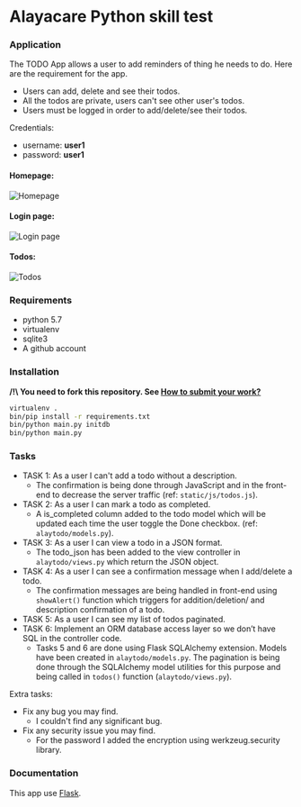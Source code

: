 Alayacare Python skill test
===========================


### Application
The TODO App allows a user to add reminders of thing he needs to do. Here are the requirement for the app.
* Users can add, delete and see their todos.
* All the todos are private, users can't see other user's todos.
* Users must be logged in order to add/delete/see their todos.

Credentials:
* username: **user1**
* password: **user1**

#### Homepage:
![Homepage](/web/img/homepage.png?raw=true "Homepage")

#### Login page:
![Login page](/web/img/login-page.png?raw=true "Login page")

#### Todos:
![Todos](/web/img/todos.png?raw=true "Todos")

### Requirements
* python 5.7
* virtualenv
* sqlite3
* A github account

### Installation
**/!\ You need to fork this repository. See [How to submit your work?](#how-to-submit-your-work)**
```sh
virtualenv .
bin/pip install -r requirements.txt
bin/python main.py initdb
bin/python main.py
```

### Tasks
* TASK 1: As a user I can't add a todo without a description.
  - The confirmation is being done through JavaScript and in the
  front-end to decrease the server traffic (ref:
  ```static/js/todos.js```).
* TASK 2: As a user I can mark a todo as completed.
  - A is_completed column added to the todo model which will be
  updated each time the user toggle the Done checkbox. (ref: ```alaytodo/models.py```).
* TASK 3: As a user I can view a todo in a JSON format.
  - The todo_json has been added to the view controller in
  ```alaytodo/views.py``` which return the JSON object.
* TASK 4: As a user I can see a confirmation message when I add/delete
  a todo.
  - The confirmation messages are being handled in front-end using
  ```showAlert()``` function which triggers for
  addition/deletion/ and description confirmation of a todo.
* TASK 5: As a user I can see my list of todos paginated.
* TASK 6: Implement an ORM database access layer so we don’t have SQL
  in the controller code.
  - Tasks 5 and 6 are done using Flask SQLAlchemy
  extension. Models have been created in
  ```alaytodo/models.py```. The pagination is being done
  through the SQLAlchemy model utilities for this purpose and
  being called in ```todos()``` function (```alaytodo/views.py```).

Extra tasks:
- Fix any bug you may find.
  - I couldn't find any significant bug.
- Fix any security issue you may find.
  - For the password I added the encryption using werkzeug.security library.

### Documentation
This app use [Flask](http://flask.pocoo.org/docs/0.10/).

